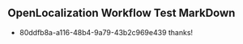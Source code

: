 ## OpenLocalization Workflow Test MarkDown
* 80ddfb8a-a116-48b4-9a79-43b2c969e439 
thanks!<!--HONumber=Mar16_HO4-->
